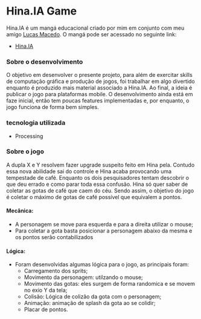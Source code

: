 # Hina.IA Game

Hina.IA é um mangá educacional criado por mim em conjunto com meu amigo [Lucas Macedo](https://github.com/LuckasMacedo2). O mangá pode ser acessado no seguinte link:
- [Hina.IA](https://github.com/Vitor0534/Hina.ia)

### Sobre o desenvolvimento

O objetivo em desenvolver o presente projeto, para além de exercitar skills de computação gráfica e produção de jogos, foi trabalhar em algo divertido enquanto é produzido mais material associado a Hina.IA. Ao final, a ideia é publicar o jogo para plataformas mobile. 
O desenvolvimento ainda está em faze inicial, então tem poucas features implementadas e, por enquanto, o jogo funciona de forma bem simples.

### tecnologia utilizada
- Processing

### Sobre o jogo
A dupla X e Y resolvem fazer upgrade suspeito feito em Hina pela. Contudo essa nova abilidade sai do controle e Hina acaba provocando uma tempestade de café. Enquanto os dois pesquisadores tentam descobrir o que deu errado e como parar toda essa confusão. Hina só quer saber de coletar as gotas de café que caem do céu.
Sendo assim, o objetivo do jogo é coletar o máximo de gotas de café possível que equivalem a pontos.

#### Mecânica:
- A personagem se move para esquerda e para a direita utilizar o mouse;
- Para coletar a gota basta posicionar a personagem abaixo da mesma e os pontos serão contabilizados

#### Lógica: 
- Foram desenvolvidas algumas lógica para o jogo, as principais foram:
    - Carregamento dos sprits;
    - Movimento da personagem: utilzando o mouse;
    - Movimento das gotas: eles surgem de forma randomica e se movem no exio Y da tela;
    - Colisão: Lógica de colizão da gota com o personagem;
    - Animação: animação de splash da gota ao se colidir;
    - Placar de pontos.